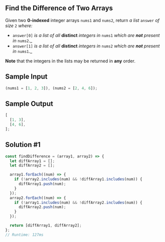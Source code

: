 ## Find the Difference of Two Arrays

Given two **0-indexed** integer arrays `nums1` and `nums2`, return _a list_ `answer` _of size_ `2` _where:_

- `answer[0]` _is a list of all_ **distinct** _integers in_ `nums1` _which are **not** present in_ `nums2`.\_
- `answer[1]` _is a list of all_ **distinct** _integers in_ `nums2` _which are **not** present in_ `nums1`.\_

**Note** that the integers in the lists may be returned in **any** order.

## Sample Input

```js
(nums1 = [1, 2, 3]), (nums2 = [2, 4, 6]);
```

## Sample Output

```js
[
  [1, 3],
  [4, 6],
];
```

## Solution #1

```js
const findDifference = (array1, array2) => {
  let diffArray1 = [];
  let diffArray2 = [];

  array1.forEach((num) => {
    if (!array2.includes(num) && !diffArray1.includes(num)) {
      diffArray1.push(num);
    }
  });
  array2.forEach((num) => {
    if (!array1.includes(num) && !diffArray2.includes(num)) {
      diffArray2.push(num);
    }
  });

  return [diffArray1, diffArray2];
};
// Runtime: 127ms
```
